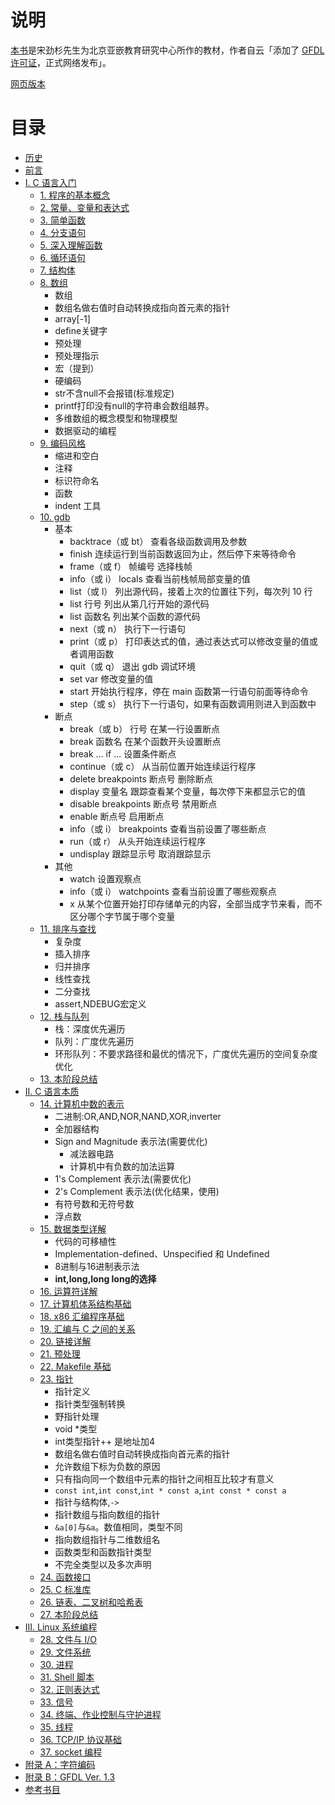 # 说明

[本书](https://book.douban.com/subject/4141733/)是宋劲杉先生为北京亚嵌教育研究中心所作的教材，作者自云「添加了 [GFDL 许可证](附录-B-GFDL)，正式网络发布」。

[网页版本](https://docs.huihoo.com/c/linux-c-programming/)

# 目录

- [历史](历史.md)
- [前言](前言.md)
- [I. C 语言入门](1-C-语言入门/TOC.md)
  - [1. 程序的基本概念](1-C-语言入门/ch01-程序的基本概念.md)
  - [2. 常量、变量和表达式](1-C-语言入门/ch02-常量、变量和表达式.md)
  - [3. 简单函数](1-C-语言入门/ch03-简单函数.md)
  - [4. 分支语句](1-C-语言入门/ch04-分支语句.md)
  - [5. 深入理解函数](1-C-语言入门/ch05-深入理解函数.md)
  - [6. 循环语句](1-C-语言入门/ch06-循环语句.md)
  - [7. 结构体](1-C-语言入门/ch07-结构体.md)
  - [8. 数组](1-C-语言入门/ch08-数组.md)
    - 数组
    - 数组名做右值时自动转换成指向首元素的指针
    - array[-1]
    - define关键字
    - 预处理
    - 预处理指示
    - 宏（提到）
    - 硬编码
    - str不含null不会报错(标准规定)
    - printf打印没有null的字符串会数组越界。
    - 多维数组的概念模型和物理模型
    - 数据驱动的编程
  - [9. 编码风格](1-C-语言入门/ch09-编码风格.md)
    - 缩进和空白
    - 注释
    - 标识符命名
    - 函数
    - indent 工具
  - [10. gdb](1-C-语言入门/ch10-gdb.md)
    - 基本
      - backtrace（或 bt）	查看各级函数调用及参数
      - finish	连续运行到当前函数返回为止，然后停下来等待命令
      - frame（或 f） 帧编号	选择栈帧
      - info（或 i） locals	查看当前栈帧局部变量的值
      - list（或 l）	列出源代码，接着上次的位置往下列，每次列 10 行
      - list 行号	列出从第几行开始的源代码
      - list 函数名	列出某个函数的源代码
      - next（或 n）	执行下一行语句
      - print（或 p）	打印表达式的值，通过表达式可以修改变量的值或者调用函数
      - quit（或 q）	退出 gdb 调试环境
      - set var	修改变量的值
      - start	开始执行程序，停在 main 函数第一行语句前面等待命令
      - step（或 s）	执行下一行语句，如果有函数调用则进入到函数中
    - 断点
      - break（或 b） 行号	在某一行设置断点
      - break 函数名	在某个函数开头设置断点
      - break ... if ...	设置条件断点
      - continue（或 c）	从当前位置开始连续运行程序
      - delete breakpoints 断点号	删除断点
      - display 变量名	跟踪查看某个变量，每次停下来都显示它的值
      - disable breakpoints 断点号	禁用断点
      - enable 断点号	启用断点
      - info（或 i） breakpoints	查看当前设置了哪些断点
      - run（或 r）	从头开始连续运行程序
      - undisplay 跟踪显示号	取消跟踪显示
    - 其他
      - watch	设置观察点
      - info（或 i） watchpoints	查看当前设置了哪些观察点
      - x	从某个位置开始打印存储单元的内容，全部当成字节来看，而不区分哪个字节属于哪个变量
  - [11. 排序与查找](1-C-语言入门/ch11-排序与查找.md)
    - 复杂度
    - 插入排序
    - 归并排序
    - 线性查找
    - 二分查找
    - assert,NDEBUG宏定义
  - [12. 栈与队列](1-C-语言入门/ch12-栈与队列.md)
    - 栈：深度优先遍历
    - 队列：广度优先遍历
    - 环形队列：不要求路径和最优的情况下，广度优先遍历的空间复杂度优化
  - [13. 本阶段总结](1-C-语言入门/ch13-本阶段总结.md)
- [II. C 语言本质](2-C-语言本质/TOC.md)
  - [14. 计算机中数的表示](2-C-语言本质/ch14-计算机中数的表示.md)
    - 二进制:OR,AND,NOR,NAND,XOR,inverter
    - 全加器结构
    - Sign and Magnitude 表示法(需要优化)
      - 减法器电路
      - 计算机中有负数的加法运算
    - 1's Complement 表示法(需要优化)
    - 2's Complement 表示法(优化结果，使用)
    - 有符号数和无符号数
    - 浮点数
  - [15. 数据类型详解](2-C-语言本质/ch15-数据类型详解.md)
    - 代码的可移植性
    - Implementation-defined、Unspecified 和 Undefined
    - 8进制与16进制表示法
    - **int,long,long long的选择**
  - [16. 运算符详解](2-C-语言本质/ch16-运算符详解.md)
  - [17. 计算机体系结构基础](2-C-语言本质/ch17-计算机体系结构基础.md)
  - [18. x86 汇编程序基础](2-C-语言本质/ch18-x86-汇编程序基础.md)
  - [19. 汇编与 C 之间的关系](2-C-语言本质/ch19-汇编与-C-之间的关系.md)
  - [20. 链接详解](2-C-语言本质/ch20-链接详解.md)
  - [21. 预处理](2-C-语言本质/ch21-预处理.md)
  - [22. Makefile 基础](2-C-语言本质/ch22-Makefile-基础.md)
  - [23. 指针](2-C-语言本质/ch23-指针.md)
    - 指针定义
    - 指针类型强制转换
    - 野指针处理
    - void *类型
    - int类型指针++ 是地址加4
    - 数组名做右值时自动转换成指向首元素的指针
    - 允许数组下标为负数的原因
    - 只有指向同一个数组中元素的指针之间相互比较才有意义
    - `const int`,`int const`,`int * const a`,`int const * const a`
    - 指针与结构体,`->`
    - 指针数组与指向数组的指针
    - `&a[0]`与`&a`。数值相同，类型不同
    - 指向数组指针与二维数组名
    - 函数类型和函数指针类型
    - 不完全类型以及多次声明 
  - [24. 函数接口](2-C-语言本质/ch24-函数接口.md)
  - [25. C 标准库](2-C-语言本质/ch25-C-标准库.md)
  - [26. 链表、二叉树和哈希表](2-C-语言本质/ch26-链表、二叉树和哈希表.md)
  - [27. 本阶段总结](2-C-语言本质/ch27-本阶段总结.md)
- [III. Linux 系统编程](3-Linux-系统编程/TOC.md)
  - [28. 文件与 I/O](3-Linux-系统编程/ch28-文件与-IO.md)
  - [29. 文件系统](3-Linux-系统编程/ch29-文件系统.md)
  - [30. 进程](3-Linux-系统编程/ch30-进程.md)
  - [31. Shell 脚本](3-Linux-系统编程/ch31-Shell-脚本.md)
  - [32. 正则表达式](3-Linux-系统编程/ch32-正则表达式.md)
  - [33. 信号](3-Linux-系统编程/ch33-信号.md)
  - [34. 终端、作业控制与守护进程](3-Linux-系统编程/ch34-终端、作业控制与守护进程.md)
  - [35. 线程](3-Linux-系统编程/ch35-线程.md)
  - [36. TCP/IP 协议基础](3-Linux-系统编程/ch36-TCP-IP-协议基础.md)
  - [37. socket 编程](3-Linux-系统编程/ch37-socket-编程.md)
- [附录 A：字符编码](附录-A-字符编码.md)
- [附录 B：GFDL Ver. 1.3](附录-B-GFDL.md)
- [参考书目](参考书目.md)


